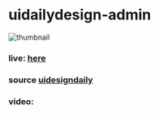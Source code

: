 # uidailydesign-admin

![thumbnail](https://i.hizliresim.com/L6uruk.png)

### live: [here](https://akifcan.github.io/uidailydesign-admin/)
### source [uidesigndaily](https://uidesigndaily.com/posts/sketch-projects-page-project-management-plan-dashboard-day-1126)
### video: 
